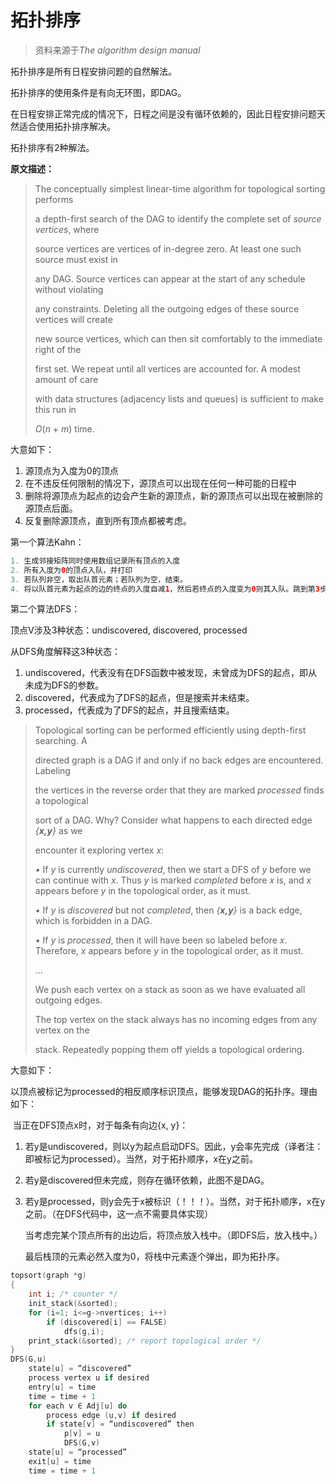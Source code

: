 # 拓扑排序

> 资料来源于*The algorithm design manual*

拓扑排序是所有日程安排问题的自然解法。

拓扑排序的使用条件是有向无环图，即DAG。

在日程安排正常完成的情况下，日程之间是没有循环依赖的，因此日程安排问题天然适合使用拓扑排序解决。

拓扑排序有2种解法。

**原文描述：**

> The conceptually simplest linear-time algorithm for topological sorting performs 
>
> a depth-first search of the DAG to identify the complete set of *source vertices*, where 
>
> source vertices are vertices of in-degree zero. At least one such source must exist in 
>
> any DAG. Source vertices can appear at the start of any schedule without violating 
>
> any constraints. Deleting all the outgoing edges of these source vertices will create 
>
> new source vertices, which can then sit comfortably to the immediate right of the 
>
> first set. We repeat until all vertices are accounted for. A modest amount of care 
>
> with data structures (adjacency lists and queues) is sufficient to make this run in 
>
> *O*(*n* + *m*) time.

大意如下：

1. 源顶点为入度为0的顶点
2. 在不违反任何限制的情况下，源顶点可以出现在任何一种可能的日程中
3. 删除将源顶点为起点的边会产生新的源顶点，新的源顶点可以出现在被删除的源顶点后面。
4. 反复删除源顶点，直到所有顶点都被考虑。

第一个算法Kahn：

```java
1. 生成邻接矩阵同时使用数组记录所有顶点的入度
2. 所有入度为0的顶点入队，并打印
3. 若队列非空，取出队首元素；若队列为空，结束。
4. 将以队首元素为起点的边的终点的入度自减1，然后若终点的入度变为0则其入队。跳到第3步。
```

第二个算法DFS：

顶点V涉及3种状态：undiscovered, discovered, processed

从DFS角度解释这3种状态：

1. undiscovered，代表没有在DFS函数中被发现，未曾成为DFS的起点，即从未成为DFS的参数。
2. discovered，代表成为了DFS的起点，但是搜索并未结束。
3. processed，代表成为了DFS的起点，并且搜索结束。



> Topological sorting can be performed efficiently using depth-first searching. A 
>
> directed graph is a DAG if and only if no back edges are encountered. Labeling 
>
> the vertices in the reverse order that they are marked *processed* finds a topological 
>
> sort of a DAG. Why? Consider what happens to each directed edge *{**x,y**}* as we 
>
> encounter it exploring vertex *x*: 
>
> *•* If *y* is currently *undiscovered*, then we start a DFS of *y* before we can continue with *x*. Thus *y* is marked *completed* before *x* is, and *x* appears before *y* in the topological order, as it must. 
>
> *•* If *y* is *discovered* but not *completed*, then *{**x,y**}* is a back edge, which is forbidden in a DAG. 
>
> *•* If *y* is *processed*, then it will have been so labeled before *x*. Therefore, *x* appears before *y* in the topological order, as it must.
>
> ...
>
> We push each vertex on a stack as soon as we have evaluated all outgoing edges. 
>
> The top vertex on the stack always has no incoming edges from any vertex on the 
>
> stack. Repeatedly popping them off yields a topological ordering.

大意如下：

​	以顶点被标记为processed的相反顺序标识顶点，能够发现DAG的拓扑序。理由如下：

​	当正在DFS顶点x时，对于每条有向边{x, y}：

1. 若y是undiscovered，则以y为起点启动DFS。因此，y会率先完成（译者注：即被标记为processed）。当然，对于拓扑顺序，x在y之前。

2. 若y是discovered但未完成，则存在循环依赖，此图不是DAG。

3. 若y是processed，则y会先于x被标识（！！！）。当然，对于拓扑顺序，x在y之前。（在DFS代码中，这一点不需要具体实现）

   当考虑完某个顶点所有的出边后，将顶点放入栈中。（即DFS后，放入栈中。）

   最后栈顶的元素必然入度为0，将栈中元素逐个弹出，即为拓扑序。

```c
topsort(graph *g)
{
    int i; /* counter */
    init_stack(&sorted);
    for (i=1; i<=g->nvertices; i++)
        if (discovered[i] == FALSE)
            dfs(g,i);
    print_stack(&sorted); /* report topological order */
}
DFS(G,u)
    state[u] = “discovered”
    process vertex u if desired
    entry[u] = time
    time = time + 1
    for each v ∈ Adj[u] do
        process edge (u,v) if desired
        if state[v] = “undiscovered” then
            p[v] = u
            DFS(G,v)
    state[u] = “processed”
    exit[u] = time
    time = time + 1
```

